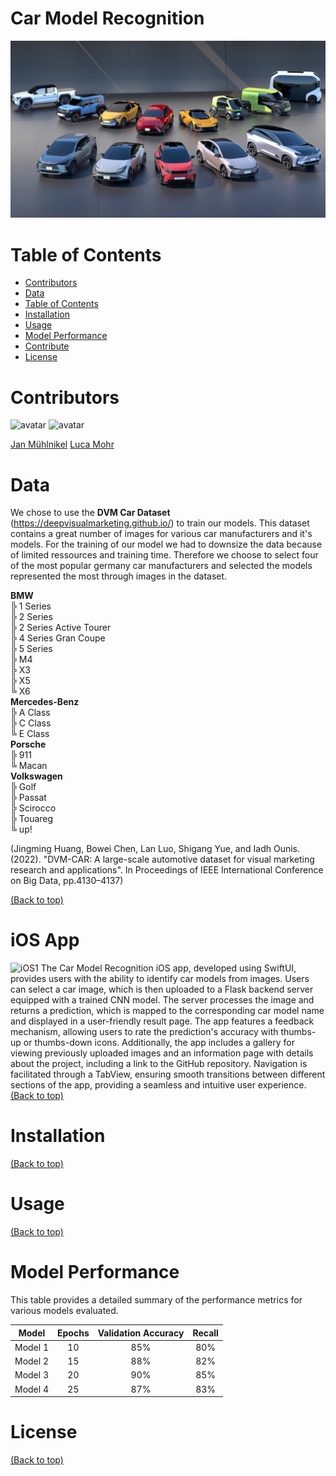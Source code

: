# Car Model Recognition
![Banner](/src/header.jpg)

# Table of Contents
- [Contributors](#contributors)
- [Data](#data)
- [Table of Contents](#table-of-contents)
- [Installation](#installation)
- [Usage](#usage)
- [Model Performance](#modelperformance)
- [Contribute](#contribute)
- [License](#license)

# Contributors
![avatar](https://images.weserv.nl/?url=avatars.githubusercontent.com/u/96066381?v=4&h=100&w=100&fit=cover&mask=circle&maxage=7d)  ![avatar](https://images.weserv.nl/?url=avatars.githubusercontent.com/u/96065475?v=4&h=100&w=100&fit=cover&mask=circle&maxage=7d)

[Jan Mühlnikel](https://github.com/JanMuehlnikel)    [Luca Mohr](https://github.com/Luca2732)

# Data
We chose to use the **DVM Car Dataset** (https://deepvisualmarketing.github.io/) to train our models. This dataset contains a great number of images for various car manufacturers and it's models. 
For the training of our model we had to downsize the data because of limited ressources and training time. Therefore we choose to select four of the most popular germany car manufacturers and selected the models represented the most through images in the dataset.

**BMW**  
  ╠ 1 Series  
  ╠ 2 Series  
  ╠ 2 Series Active Tourer  
  ╠ 4 Series Gran Coupe  
  ╠ 5 Series  
  ╠ M4  
  ╠ X3  
  ╠ X5  
  ╚ X6  
**Mercedes-Benz**  
  ╠ A Class  
  ╠ C Class  
  ╚ E Class  
**Porsche**  
  ╠ 911  
  ╚ Macan  
**Volkswagen**  
  ╠ Golf  
  ╠ Passat  
  ╠ Scirocco  
  ╠ Touareg  
  ╚ up!  

(Jingming Huang, Bowei Chen, Lan Luo, Shigang Yue, and Iadh Ounis. (2022). "DVM-CAR: A large-scale automotive dataset for visual marketing research and applications". In Proceedings of IEEE International Conference on Big Data, pp.4130–4137)

[(Back to top)](#table-of-contents)

# iOS App
![iOS1](/app/pictures/6.png)
The Car Model Recognition iOS app, developed using SwiftUI, provides users with the ability to identify car models from images. Users can select a car image, which is then uploaded to a Flask backend server equipped with a trained CNN model. The server processes the image and returns a prediction, which is mapped to the corresponding car model name and displayed in a user-friendly result page. The app features a feedback mechanism, allowing users to rate the prediction's accuracy with thumbs-up or thumbs-down icons. Additionally, the app includes a gallery for viewing previously uploaded images and an information page with details about the project, including a link to the GitHub repository. Navigation is facilitated through a TabView, ensuring smooth transitions between different sections of the app, providing a seamless and intuitive user experience.
[(Back to top)](#table-of-contents)

# Installation
[(Back to top)](#table-of-contents)

# Usage
[(Back to top)](#table-of-contents)

# Model Performance
This table provides a detailed summary of the performance metrics for various models evaluated.

| **Model** | **Epochs** | **Validation Accuracy** | **Recall** |
|:---------:|:----------:|:-----------------------:|:----------:|
| Model 1   | 10         | 85%                     | 80%        |
| Model 2   | 15         | 88%                     | 82%        |
| Model 3   | 20         | 90%                     | 85%        |
| Model 4   | 25         | 87%                     | 83%        |

# License
[(Back to top)](#table-of-contents)
